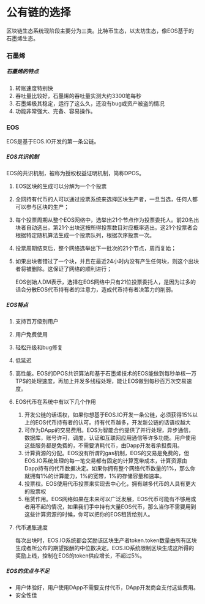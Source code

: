 # 公有链的选择

区块链生态系统现阶段主要分为三类。比特币生态，以太坊生态，像EOS基于的石墨烯生态。

### 石墨烯

##### 石墨烯的特点

1. 转账速度特别快
2. 吞吐量比较好，石墨烯的吞吐量实测大约3300笔每秒
3. 石墨烯极其稳定，运行了这么久，还没有bug或资产被盗的情况
4. 功能非常强大、完备、容易操作。

### EOS

EOS是基于EOS.IO开发的第一条公链。

##### EOS共识机制

EOS的共识机制，被称为授权权益证明机制，简称DPOS。

1. EOS区块的生成可以分解为一个个投票
2. 全网持有代币的人可以通过投票系统来选择区块生产者，一旦当选，任何人都可以参与区块的生产；
3. 每个投票周期从整个EOS网络中，选举出21个节点作为投票委托人。前20名出块者自动选出，第21个出块这按所得投票数目对应概率选出。这21个投票者会根据特定随机算法生成一个投票队列，根据次序投票一次。

4. 投票周期结束后，整个网络选举出下一批次的21个节点，周而复始；

5. 如果出块者错过了一个块，并且在最近24小时内没有产生任何块，则这个出块者将被删除。这保证了网络的顺利进行；

   EOS创始人DM表示，选择在EOS网络中只有21位投票委托人，是因为过多的话会分散EOS代币持有者的注意力，造成代币持有者决策力的削弱。

##### EOS特点

1. 支持百万级别用户

2. 用户免费使用

3. 轻松升级和bug修复

4. 低延迟

5. 高性能。EOS的DPOS共识算法和基于石墨烯技术的EOS能做到每秒单核一万TPS的处理速度，再加上并发多线程处理，能让EOS做到每秒百万次交易速度。

6. EOS代币在系统中有以下几个作用

   1. 开发公链的话语权，如果你想基于EOS.IO开发一条公链，必须获得15%以上的EOS代币持有者的认可。持有代币越多，开发新公链的话语权越大
   2. 可作为DApp的交易费用。EOS为智能合约提供了并行处理，异步通信，数据库，账号许可，调度，认证和互联网应用通信等许多功能。用户使用这些服务都是免费的，不需要消耗代币，由Dapp开发者承担费用。
   3. 计算资源的分配。EOS没有所谓的gas机制，EOS的交易是免费的，但EOS.IO系统处理的每一笔交易都有固定的计算宽带成本，计算资源由Dapp持有的代币数据决定。如果你拥有整个网络代币数量的1%，那么你就拥有1%的计算能力，1%的宽带，1%的存储容量和速率。
   4. 投票权。EOS使用代币投票来实现去中心化，拥有越多代币的人具有更大的投票权
   5. 租赁作用。EOS网络如果在未来可以广泛发展，EOS代币可能有不够用或者用不起的情况，如果我们手中持有大量EOS代币，那么当你不需要用到这些计算资源的时候，你可以把你的EOS租赁给别人。

7. 代币通胀速度

   每次出块时，EOS.IO系统都会奖励该区块生产者token.token数量由所有区块生成者所公布的期望报酬的中位数决定。EOS.IO系统限制区块生成这所得的奖励上线，控制在EOS的token供应增长，不超过5%。

##### EOS的优点与不足

- 用户体验好，用户使用DApp不需要支付代币，DApp开发商会支付这些费用。
- 安全性佳

